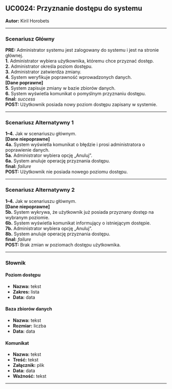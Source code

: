 ## UC0024: Przyznanie dostępu do systemu

**Autor:** Kiril Horobets

---

### **Scenariusz Główny**

**PRE:** Administrator systemu jest zalogowany do systemu i jest na stronie głównej.  
**1.** Administrator wybiera użytkownika, któremu chce przyznać dostęp.   
**2.** Administrator określa poziom dostępu.  
**3.** Administrator zatwierdza zmiany.  
**4.** System weryfikuje poprawność wprowadzonych danych.  
**[Dane poprawne]**  
**5.** System zapisuje zmiany w bazie zbiorów danych.  
**6.** System wyświetla komunikat o pomyślnym przyznaniu dostępu.  
**final:** *success*  
**POST:** Użytkownik posiada nowy poziom dostępu zapisany w systemie.

---

### **Scenariusz Alternatywny 1**

**1–4.** Jak w scenariuszu głównym.  
**[Dane niepoprawne]**  
**4a.** System wyświetla komunikat o błędzie i prosi administratora o poprawienie danych.  
**5a.** Administrator wybiera opcję „Anuluj”.  
**6a.** System anuluje operację przyznania dostępu.  
**final:** *failure*  
**POST:** Użytkownik nie posiada nowego poziomu dostępu.

---

### **Scenariusz Alternatywny 2**

**1–4.** Jak w scenariuszu głównym.  
**[Dane niepoprawne]**  
**5b.** System wykrywa, że użytkownik już posiada przyznany dostęp na wybranym poziomie.  
**6b.** System wyświetla komunikat informujący o istniejącym dostępie.  
**7b.** Administrator wybiera opcję „Anuluj”.  
**8b.** System anuluje operację przyznania dostępu.  
**final:** *failure*  
**POST:** Brak zmian w poziomach dostępu użytkownika.

---

### **Słownik**

#### Poziom dostępu
- **Nazwa:** tekst  
- **Zakres:** lista  
- **Data:** data  

#### Baza zbiorów danych
- **Nazwa:** tekst  
- **Rozmiar:** liczba  
- **Data:** data  

#### Komunikat
- **Nazwa:** tekst  
- **Treść:** tekst  
- **Załącznik:** plik  
- **Data:** data  
- **Ważność:** tekst

---
